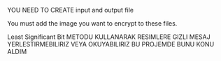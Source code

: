 YOU NEED TO CREATE input and output file 

You must add the image you want to encrypt to these files.

Least Significant Bit METODU KULLANARAK RESIMLERE GIZLI MESAJ YERLESTIRMEBILIRIZ VEYA OKUYABILIRIZ BU PROJEMDE BUNU KONU ALDIM
